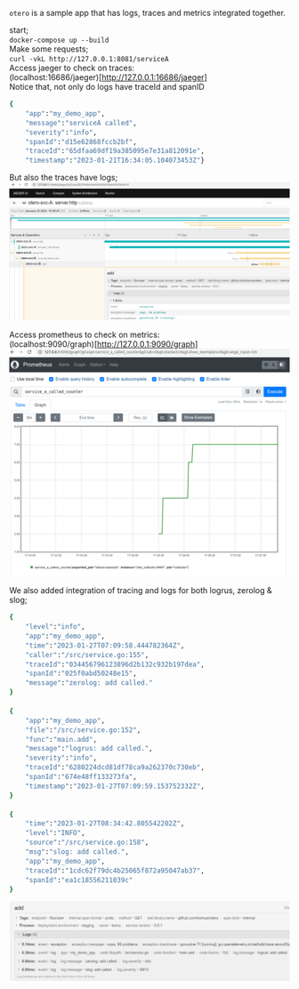 `otero` is a sample app that has logs, traces and metrics integrated together.                  

start;            
`docker-compose up --build`                
Make some requests;             
`curl -vkL http://127.0.0.1:8081/serviceA`                
Access jaeger to check on traces:              
(localhost:16686/jaeger)[http://127.0.0.1:16686/jaeger]             
Notice that, not only do logs have traceId and spanID                
```sh
{
    "app":"my_demo_app",
    "message":"serviceA called",
    "severity":"info",
    "spanId":"d15e62868fccb2bf",
    "traceId":"65dfaa69df19a385095e7e31a812091e",
    "timestamp":"2023-01-21T16:34:05.104073453Z"}
```
But also the traces have logs;               
![traces integrated with logs](confs/imgs/traces.png)                     

Access prometheus to check on metrics:                  
(localhost:9090/graph)[http://127.0.0.1:9090/graph]                            
![metrics](confs/imgs/metrics.png)                   

We also added integration of tracing and logs for both logrus, zerolog & slog;     
```sh
{
    "level":"info",
    "app":"my_demo_app",
    "time":"2023-01-27T07:09:58.444782364Z",
    "caller":"/src/service.go:155",
    "traceId":"034456796123896d2b132c932b197dea",
    "spanId":"025f0abd50248e15",
    "message":"zerolog: add called."
}

{
    "app":"my_demo_app",
    "file":"/src/service.go:152",
    "func":"main.add",
    "message":"logrus: add called.",
    "severity":"info",
    "traceId":"6280224dcd81df78ca9a262370c730eb",
    "spanId":"674e48ff133273fa",
    "timestamp":"2023-01-27T07:09:59.153752332Z",
}

{
    "time":"2023-01-27T08:34:42.805542202Z",
    "level":"INFO",
    "source":"/src/service.go:158",
    "msg":"slog: add called.",
    "app":"my_demo_app",
    "traceId":"1cdc62f79dc4b25065f872a95047ab37",
    "spanId":"ea1c18556211039c"
}
```
![traces integrated with logrus and zerolog](confs/imgs/logrus_zerolog_slog.png)  
